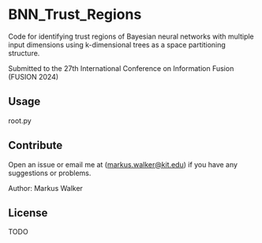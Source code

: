 # BNN_Trust_Regions

Code for identifying trust regions of Bayesian neural networks with multiple input dimensions using k-dimensional trees as a space partitioning structure.

Submitted to the 27th International Conference on Information Fusion (FUSION 2024)

[comment]: < [HTML documentation](https://github.com/KIT-ISAS/BNN_Trust_Regions/blob/55ba5f30e53547c0bc0aab0463f0aba7be958559/html/BNN_trust_regions/index.html) >

[comment]: < Publication is [online available](https://isas.iar.kit.edu/pdf/SDFMFI23_Walker.pdf) >



## Usage 
root.py

## Contribute
Open an issue or email me at (<markus.walker@kit.edu>) if you have any suggestions or problems.

Author: Markus Walker

## License
TODO
